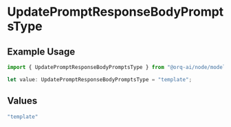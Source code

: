 # UpdatePromptResponseBodyPromptsType

## Example Usage

```typescript
import { UpdatePromptResponseBodyPromptsType } from "@orq-ai/node/models/operations";

let value: UpdatePromptResponseBodyPromptsType = "template";
```

## Values

```typescript
"template"
```